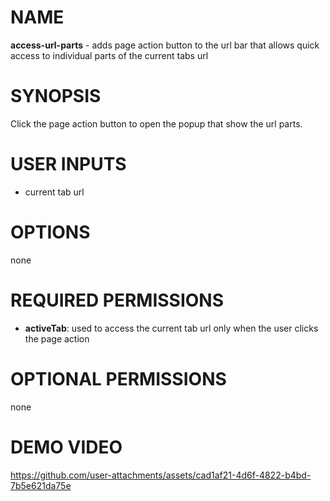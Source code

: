 # NAME

**access-url-parts** - adds page action button to the url bar that allows quick access to individual parts of the current tabs url

# SYNOPSIS

Click the page action button to open the popup that show the url parts.

# USER INPUTS

- current tab url

# OPTIONS

none

# REQUIRED PERMISSIONS

- **activeTab**: used to access the current tab url only when the user clicks the page action

# OPTIONAL PERMISSIONS

none

# DEMO VIDEO

https://github.com/user-attachments/assets/cad1af21-4d6f-4822-b4bd-7b5e621da75e
